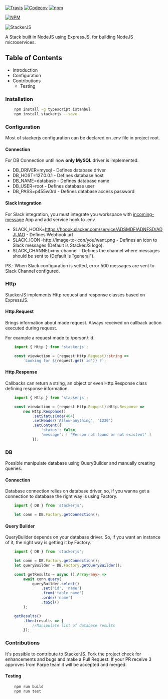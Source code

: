 [![Travis](https://img.shields.io/travis/parpeoficial/stackerjs.svg)](https://travis-ci.org/parpeoficial/stackerjs)
[![Codecov](https://codecov.io/gh/parpeoficial/stackerjs/branch/master/graph/badge.svg)](https://codecov.io/gh/parpeoficial/stackerjs)
[![npm](https://img.shields.io/npm/dt/stackerjs.svg)](https://www.npmjs.com/package/stackerjs)

[![NPM](https://nodei.co/npm/stackerjs.png?downloads=true&downloadRank=true&stars=true)](https://nodei.co/npm/stackerjs/)

![StackerJS](https://s3-sa-east-1.amazonaws.com/parpe.prod/StackerJS-logo.png)

A Stack built in NodeJS using ExpressJS, for building NodeJS microservices.

## Table of Contents
* Introduction
* Configuration
* Contributions
    * Testing

### Installation
```bash
    npm install -g typescript istanbul
    npm install stackerjs --save
```

### Configuration
Most of stackerjs configuration can be declared on .env file in project root.

#### Connection
For DB Connection until now **only MySQL** driver is implemented.
* DB_DRIVER=mysql - Defines database driver
* DB_HOST=127.0.0.1 - Defines database host
* DB_NAME=database - Defines database name
* DB_USER=root - Defines database user
* DB_PASS=p455w0rd - Defines database access password

#### Slack Integration
For Slack integration, you must integrate you workspace with [incoming-message]() App and add service hook to .env
* SLACK_HOOK=https://hoook.slacker.com/service/ADSMDFIADNFSD/ADJIJAO - Defines Webhook url
* SLACK_ICON=http://image-to-icon/you/want.png - Defines an icon to Slack messages (Default is StackerJS logo).
* SLACK_CHANNEL=my-channel - Defines the channel where messages should be sent to (Default is "general").

PS.: When Slack configuration is setted, error 500 messages are sent to Slack Channel configured.

### Http
StackerJS implements Http request and response classes based on ExpressJS.

#### Http.Request
Brings information about made request. Always received on callback action executed during request.

For example a request made to /person/:id.
```typescript
    import { Http } from 'stackerjs';

    const viewAction = (request:Http.Request):string =>
        `Looking for ${request.get('id')} ?`;
```

#### Http.Response
Callbacks can return a string, an object or even Http.Response class defining response information.

```typescript
    import { Http } from 'stackerjs';

    const viewAction = (request:Http.Request):Http.Response =>
        new Http.Response()
            .setStatusCode(404)
            .setHeader('Allow-anything', '1230')
            .setContent({
                'status': false,
                'message': [ 'Person not found or not existent' ]
            });
```

### DB
Possible manipulate database using QueryBuilder and manually creating queries.

#### Connection
Database connection relies on database driver, so, if you wanna get a connection to database the right way is using Factory.

```typescript
    import { DB } from 'stackerjs';

    let conn = DB.Factory.getConnection();
```

#### Query Builder
QueryBuilder depends on your database driver. So, if you want an instance of it, the right way is getting it by Factory.

```typescript
    import { DB } from 'stackerjs';

    let conn = DB.Factory.getConnection();
    let queryBuilder = DB.Factory.getQueryBuilder();

    const getResults = async ():Array<any> =>
        await conn.query(
            queryBuilder.select()
                .set('id', 'name')
                .from('table_name')
                .order('name')
                .toSql()
        );

    getResults()
        .then(results => {
            //Manipulate list of database results
        });
```

### Contributions
It's possible to contribute to StackerJS.
Fork the project check for enhancements and bugs and make a Pull Request.
If your PR receive 3 approves from Parpe team it will be accepted and merged.

#### Testing
```bash
    npm run build
    npm run test
```